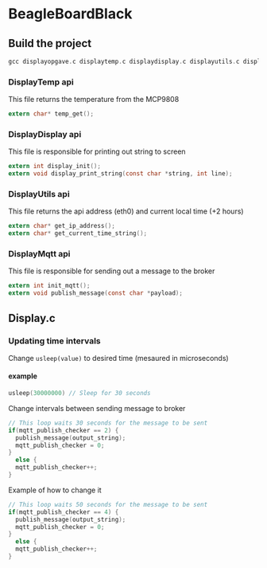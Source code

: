 # BeagleBoardBlack

## Build the project
```c
gcc displayopgave.c displaytemp.c displaydisplay.c displayutils.c displaymqtt.c -o displayopgave -li2c -pthread -lmosquitto
```

### DisplayTemp api
This file returns the temperature from the MCP9808
```c
extern char* temp_get();
```

### DisplayDisplay api
This file is responsible for printing out string to screen
```c
extern int display_init();
extern void display_print_string(const char *string, int line);
```

### DisplayUtils api
This file returns the api address (eth0) and current local time (+2 hours)
```c
extern char* get_ip_address();
extern char* get_current_time_string();
```

### DisplayMqtt api
This file is responsible for sending out a message to the broker
```c
extern int init_mqtt();
extern void publish_message(const char *payload);
```

## Display.c

### Updating time intervals
Change `usleep(value)` to desired time (mesaured in microseconds)
#### example
```c
usleep(30000000) // Sleep for 30 seconds
```
Change intervals between sending message to broker
```c
// This loop waits 30 seconds for the message to be sent
if(mqtt_publish_checker == 2) {
  publish_message(output_string);
  mqtt_publish_checker = 0;
}
  else {
  mqtt_publish_checker++;
}

````
Example of how to change it
```c
// This loop waits 50 seconds for the message to be sent
if(mqtt_publish_checker == 4) {
  publish_message(output_string);
  mqtt_publish_checker = 0;
}
  else {
  mqtt_publish_checker++;
}

````
